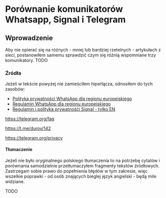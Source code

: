 # Porównanie komunikatorów Whatsapp, Signal i Telegram

## Wprowadzenie

Aby nie opierać się na różnych - mniej lub bardziej rzetelnych - artykułach z sieci, postanowiłem samemu sprawdzić czym się różnią wspomniane trzy komunikatory. 
TODO

### Źródła

Jeżeli w tekście powyżej nie zamieściłem hiperłącza, odnosiłem do tych zasobów:
- [Polityka prywatności WhatsApp dla regionu europejskiego](https://www.whatsapp.com/legal/updates/privacy-policy-eea)
- [Regulamin WhatsApp dla regionu europejskiego](https://www.whatsapp.com/legal/updates/terms-of-service-eea)
- [Regulamin i polityka prywatnośći Signal - tylko EN](https://signal.org/legal/)

https://telegram.org/faq

https://t.me/durov/142

https://telegram.org/privacy

#### Tłumaczenie

Jeżeli nie było oryginalnego polskiego tłumaczenia to na potrzebę cytatów i porównania samodzielnie przetłumaczyłem fragmenty tekstów źródłowych. Zastrzegam sobie prawo do popełnienia błędów w tym zakresie, więc wszelkie poprawki - od osób znających bieglej język angielski - będą mile widziane.

TODO

